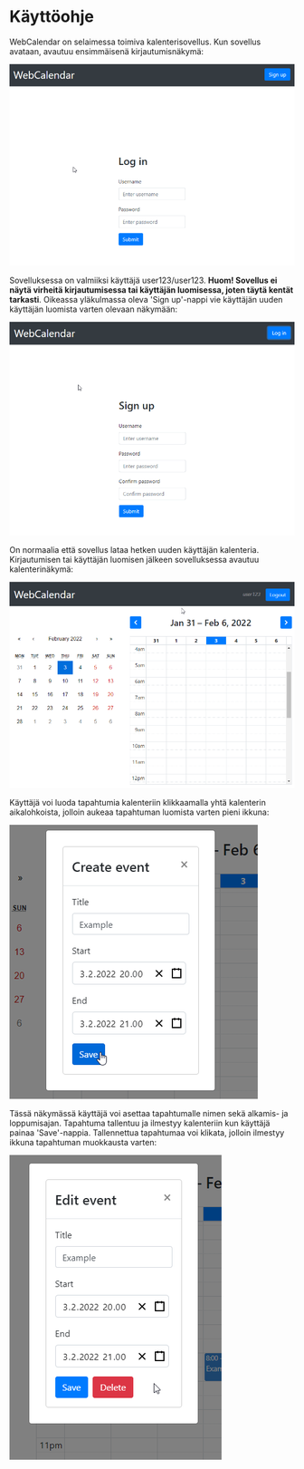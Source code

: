 # Käyttöohje

WebCalendar on selaimessa toimiva kalenterisovellus. Kun sovellus avataan, avautuu ensimmäisenä kirjautumisnäkymä:

![](https://github.com/r0bert1/WebCalendar/blob/master/docs/images/login.png)

Sovelluksessa on valmiiksi käyttäjä user123/user123. **Huom! Sovellus ei näytä virheitä kirjautumisessa tai käyttäjän luomisessa, joten täytä kentät tarkasti**. Oikeassa yläkulmassa oleva 'Sign up'-nappi vie käyttäjän uuden käyttäjän luomista varten olevaan näkymään:

![](https://github.com/r0bert1/WebCalendar/blob/master/docs/images/signup.png)

On normaalia että sovellus lataa hetken uuden käyttäjän kalenteria. Kirjautumisen tai käyttäjän luomisen jälkeen sovelluksessa avautuu kalenterinäkymä: 

![](https://github.com/r0bert1/WebCalendar/blob/master/docs/images/calendar.png)

Käyttäjä voi luoda tapahtumia kalenteriin klikkaamalla yhtä kalenterin aikalohkoista, jolloin aukeaa tapahtuman luomista varten pieni ikkuna:

![](https://github.com/r0bert1/WebCalendar/blob/master/docs/images/create-event.png)

Tässä näkymässä käyttäjä voi asettaa tapahtumalle nimen sekä alkamis- ja loppumisajan. Tapahtuma tallentuu ja ilmestyy kalenteriin kun käyttäjä painaa 'Save'-nappia.
Tallennettua tapahtumaa voi klikata, jolloin ilmestyy ikkuna tapahtuman muokkausta varten:

![](https://github.com/r0bert1/WebCalendar/blob/master/docs/images/edit-event.png)
